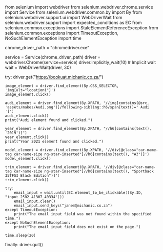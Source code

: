 from selenium import webdriver
from selenium.webdriver.chrome.service import Service
from selenium.webdriver.common.by import By
from selenium.webdriver.support.ui import WebDriverWait
from selenium.webdriver.support import expected_conditions as EC
from selenium.common.exceptions import StaleElementReferenceException
from selenium.common.exceptions import TimeoutException, NoSuchElementException
import time

chrome_driver_path = "chromedriver.exe"

service = Service(chrome_driver_path)
driver = webdriver.Chrome(service=service)
driver.implicitly_wait(10)  # Implicit wait
wait = WebDriverWait(driver, 30) 

try:
    driver.get("https://bookuat.michanic.co.za/")

    image_element = driver.find_element(By.CSS_SELECTOR, 'img[alt="lcoation1"]')
    image_element.click()

    audi_element = driver.find_element(By.XPATH, "//img[contains(@src, 'assets/makes/Audi.png')]/following-sibling::h6/span[text()=' Audi ']")
    audi_element.click()
    print("Audi element found and clicked.")

    year_element = driver.find_element(By.XPATH, "//h6[contains(text(), '2019')]")
    year_element.click()
    print("Year 2021 element found and clicked.")

    model_element = driver.find_element(By.XPATH, '//div[@class="car-name-tag car-name-size ng-star-inserted"]//h6[contains(text(), "A3")]')
    model_element.click()

    trim_element = driver.find_element(By.XPATH, '//div[@class="car-name-tag car-name-size ng-star-inserted"]//h6[contains(text(), "Sportback 35TFSI Black Edition")]')
    trim_element.click()
    
    try:
        email_input = wait.until(EC.element_to_be_clickable((By.ID, "input_2502_41307_40334")))
        email_input.clear()
        email_input.send_keys("janem@michanic.co.za")
    except TimeoutException:
        print("The email input field was not found within the specified time.")
    except NoSuchElementException:
        print("The email input field does not exist on the page.")
    
    time.sleep(20)
finally:
    driver.quit()
